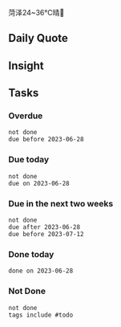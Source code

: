 菏泽24~36℃晴🔆

## Daily Quote

## Insight


## Tasks
### Overdue
```tasks
not done
due before 2023-06-28
```

### Due today
```tasks
not done
due on 2023-06-28
```

### Due in the next two weeks
```tasks
not done
due after 2023-06-28
due before 2023-07-12
```

### Done today
```tasks
done on 2023-06-28
```

### Not Done
```tasks
not done
tags include #todo
```
